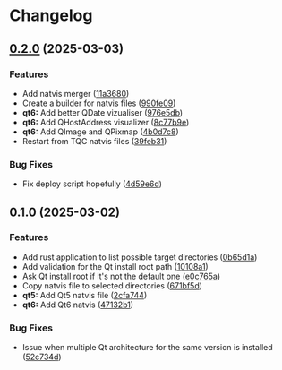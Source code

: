 # Changelog

## [0.2.0](https://github.com/narnaud/natvis4qt/compare/v0.1.0...v0.2.0) (2025-03-03)


### Features

* Add natvis merger ([11a3680](https://github.com/narnaud/natvis4qt/commit/11a36804ce481f17eb09604c6b08d1e4264420d1))
* Create a builder for natvis files ([990fe09](https://github.com/narnaud/natvis4qt/commit/990fe095dc24191bd655a7ff6d98efb841b9c3dd))
* **qt6:** Add better QDate vizualiser ([976e5db](https://github.com/narnaud/natvis4qt/commit/976e5db1ea2b423efbe70de9a0b9b16cfcc8eef2))
* **qt6:** Add QHostAddress visualizer ([8c77b9e](https://github.com/narnaud/natvis4qt/commit/8c77b9e8c33d63eb819128f3e5071bed97876bdc))
* **qt6:** Add QImage and QPixmap ([4b0d7c8](https://github.com/narnaud/natvis4qt/commit/4b0d7c835a8f29f4b59e719009ceb08e2501aeed))
* Restart from TQC natvis files ([39feb31](https://github.com/narnaud/natvis4qt/commit/39feb315d1948c4f9efc2fcbdea77cd54e77946f))


### Bug Fixes

* Fix deploy script hopefully ([4d59e6d](https://github.com/narnaud/natvis4qt/commit/4d59e6dd9ef6099bf2253fc39e7ace3bb983a767))

## 0.1.0 (2025-03-02)


### Features

* Add rust application to list possible target directories ([0b65d1a](https://github.com/narnaud/natvis4qt/commit/0b65d1a549441d25e11c1ae48c457f66d12bc974))
* Add validation for the Qt install root path ([10108a1](https://github.com/narnaud/natvis4qt/commit/10108a1e7a8d880fb3dd5964f5f762f90e4dc1df))
* Ask Qt install root if it's not the default one ([e0c765a](https://github.com/narnaud/natvis4qt/commit/e0c765a424d1f7a6086ac9838981c5b02f211289))
* Copy natvis file to selected directories ([671bf5d](https://github.com/narnaud/natvis4qt/commit/671bf5d2523d2f0520f7fcd739c0809df7884fc7))
* **qt5:** Add Qt5 natvis file ([2cfa744](https://github.com/narnaud/natvis4qt/commit/2cfa74400f441ecd06f843d4f15e428287c3bc66))
* **qt6:** Add Qt6 natvis ([47132b1](https://github.com/narnaud/natvis4qt/commit/47132b1eb09c9603948addcd8575e2ee4f48578f))


### Bug Fixes

* Issue when multiple Qt architecture for the same version is installed ([52c734d](https://github.com/narnaud/natvis4qt/commit/52c734d2e247ff22dc618ed438a44a3298bac2b1))
